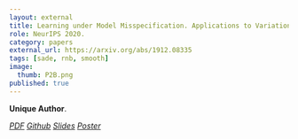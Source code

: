 ```yaml
---
layout: external
title: Learning under Model Misspecification. Applications to Variational and Ensemble methods
role: NeurIPS 2020.
category: papers
external_url: https://arxiv.org/abs/1912.08335
tags: [sade, rnb, smooth]
image:
  thumb: P2B.png
published: true
---
```


**Unique Author**.

<!--

Virtually any model we use in machine learning to make predictions does not perfectly represent reality. So, most of the learning happens under model misspecification. In this work, we present a novel analysis of the generalization performance of Bayesian model averaging under model misspecification and i.i.d. data using a new family of second-order PAC-Bayes bounds. This analysis shows, in simple and intuitive terms, that Bayesian model averaging provides suboptimal generalization performance when the model is misspecified. In consequence, we provide strong theoretical arguments showing that Bayesian methods are not optimal for learning predictive models, unless the model class is perfectly specified. Using novel second-order PAC-Bayes bounds, we derive a new family of Bayesian-like algorithms, which can be implemented as variational and ensemble methods. The output of these algorithms is a new posterior distribution, different from the Bayesian posterior, which induces a posterior predictive distribution with better generalization performance. Experiments with Bayesian neural networks illustrate these findings.


Masegosa, A. R., Learning under Model Misspecification: Applications to Variational and Ensemble methods. Submitted to NeurIPS 2020.

Masegosa, A. R., Bayesian model averaging is suboptimal for generalization under model misspecification. ICML 2020 Workshop on Uncertainty and Robustness in Deep Learning 2020.
-->

<a href="https://arxiv.org/abs/1912.08335"><i class="fa fa-file-pdf-o" aria-hidden="true"> PDF</i></a> 
<a href="https://github.com/PGM-Lab/PAC2BAYES"><i class="fa fa-github" aria-hidden="true" > Github</i></a> 
<a href="/papers/2020-NeurIPS-P2B-Slides.pdf"><i class="fa fa-line-chart" aria-hidden="true" > Slides</i></a>
<a href="/papers/2020-NeurIPS-P2B-Poster.pdf"><i class="fa fa-line-chart" aria-hidden="true" > Poster</i></a>
